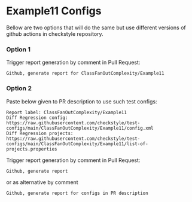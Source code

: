 # Example11 Configs

Bellow are two options that will do the same but use different versions
of github actions in checkstyle repository.


### Option 1
Trigger report generation by comment in Pull Request:
```
Github, generate report for ClassFanOutComplexity/Example11
```

### Option 2

Paste below given to PR description to use such test configs:
```
Report label: ClassFanOutComplexity/Example11
Diff Regression config: https://raw.githubusercontent.com/checkstyle/test-configs/main/ClassFanOutComplexity/Example11/config.xml
Diff Regression projects: https://raw.githubusercontent.com/checkstyle/test-configs/main/ClassFanOutComplexity/Example11/list-of-projects.properties
```

Trigger report generation by comment in Pull Request:
```
Github, generate report
```
or as alternative by comment
```
Github, generate report for configs in PR description
```

